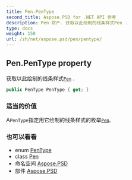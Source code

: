 ```yaml
---
title: Pen.PenType
second_title: Aspose.PSD for .NET API 参考
description: Pen 财产. 获取以此绘制的线条样式Pen .
type: docs
weight: 150
url: /zh/net/aspose.psd/pen/pentype/
---
```

## Pen.PenType property

获取以此绘制的线条样式[`Pen`](../) .

```csharp
public PenType PenType { get; }
```

### 适当的价值

A`PenType`指定用它绘制的线条样式的枚举[`Pen`](../).

### 也可以看看

* enum [PenType](../../pentype/)
* class [Pen](../)
* 命名空间 [Aspose.PSD](../../pen/)
* 部件 [Aspose.PSD](../../../)


